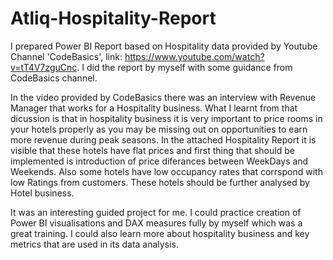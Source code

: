 # Atliq-Hospitality-Report
I prepared Power BI Report based on Hospitality data provided by Youtube Channel 'CodeBasics', link: https://www.youtube.com/watch?v=tT4V7zguCnc. I did the report by myself with some guidance from CodeBasics channel. 

In the video provided by CodeBasics there was an interview with Revenue Manager that works for a Hospitality business. What I learnt from that dicussion is that in hospitality business it is very important to price rooms in your hotels properly as you may be missing out on opportunities to earn more revenue during peak seasons. 
In the attached Hospitality Report it is visible that these hotels have flat prices and first thing that should be implemented is introduction of price diferances between WeekDays and Weekends. Also some hotels have low occupancy rates that corrspond with low Ratings from customers. These hotels should be further analysed by Hotel business.

It was an interesting guided project for me. I could practice creation of Power BI visualisations and DAX measures fully by myself which was a great training. I could also learn more about hospitality business and key metrics that are used in its data analysis.

